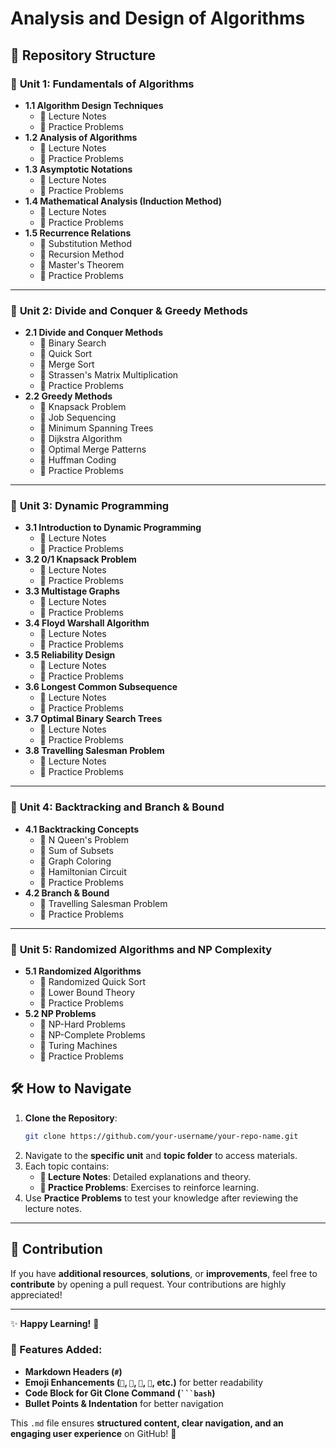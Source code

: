 # Analysis and Design of Algorithms  

## 📂 Repository Structure  

### 🔹 **Unit 1: Fundamentals of Algorithms**  
- **1.1 Algorithm Design Techniques**  
  - 📄 Lecture Notes  
  - 📝 Practice Problems  
- **1.2 Analysis of Algorithms**  
  - 📄 Lecture Notes  
  - 📝 Practice Problems  
- **1.3 Asymptotic Notations**  
  - 📄 Lecture Notes  
  - 📝 Practice Problems  
- **1.4 Mathematical Analysis (Induction Method)**  
  - 📄 Lecture Notes  
  - 📝 Practice Problems  
- **1.5 Recurrence Relations**  
  - 🔹 Substitution Method  
  - 🔹 Recursion Method  
  - 🔹 Master's Theorem  
  - 📝 Practice Problems  

---

### 🔹 **Unit 2: Divide and Conquer & Greedy Methods**  
- **2.1 Divide and Conquer Methods**  
  - 🔹 Binary Search  
  - 🔹 Quick Sort  
  - 🔹 Merge Sort  
  - 🔹 Strassen's Matrix Multiplication  
  - 📝 Practice Problems  
- **2.2 Greedy Methods**  
  - 🔹 Knapsack Problem  
  - 🔹 Job Sequencing  
  - 🔹 Minimum Spanning Trees  
  - 🔹 Dijkstra Algorithm  
  - 🔹 Optimal Merge Patterns  
  - 🔹 Huffman Coding  
  - 📝 Practice Problems  

---

### 🔹 **Unit 3: Dynamic Programming**  
- **3.1 Introduction to Dynamic Programming**  
  - 📄 Lecture Notes  
  - 📝 Practice Problems  
- **3.2 0/1 Knapsack Problem**  
  - 📄 Lecture Notes  
  - 📝 Practice Problems  
- **3.3 Multistage Graphs**  
  - 📄 Lecture Notes  
  - 📝 Practice Problems  
- **3.4 Floyd Warshall Algorithm**  
  - 📄 Lecture Notes  
  - 📝 Practice Problems  
- **3.5 Reliability Design**  
  - 📄 Lecture Notes  
  - 📝 Practice Problems  
- **3.6 Longest Common Subsequence**  
  - 📄 Lecture Notes  
  - 📝 Practice Problems  
- **3.7 Optimal Binary Search Trees**  
  - 📄 Lecture Notes  
  - 📝 Practice Problems  
- **3.8 Travelling Salesman Problem**  
  - 📄 Lecture Notes  
  - 📝 Practice Problems  

---

### 🔹 **Unit 4: Backtracking and Branch & Bound**  
- **4.1 Backtracking Concepts**  
  - 🔹 N Queen's Problem  
  - 🔹 Sum of Subsets  
  - 🔹 Graph Coloring  
  - 🔹 Hamiltonian Circuit  
  - 📝 Practice Problems  
- **4.2 Branch & Bound**  
  - 🔹 Travelling Salesman Problem  
  - 📝 Practice Problems  

---

### 🔹 **Unit 5: Randomized Algorithms and NP Complexity**  
- **5.1 Randomized Algorithms**  
  - 🔹 Randomized Quick Sort  
  - 🔹 Lower Bound Theory  
  - 📝 Practice Problems  
- **5.2 NP Problems**  
  - 🔹 NP-Hard Problems  
  - 🔹 NP-Complete Problems  
  - 🔹 Turing Machines  
  - 📝 Practice Problems  

## 🛠 How to Navigate  

1. **Clone the Repository**:  
   ```bash
   git clone https://github.com/your-username/your-repo-name.git
   ```
2. Navigate to the **specific unit** and **topic folder** to access materials.  
3. Each topic contains:  
   - **📄 Lecture Notes**: Detailed explanations and theory.  
   - **📝 Practice Problems**: Exercises to reinforce learning.  
4. Use **Practice Problems** to test your knowledge after reviewing the lecture notes.  

---

## 🤝 Contribution  

If you have **additional resources**, **solutions**, or **improvements**, feel free to **contribute** by opening a pull request. Your contributions are highly appreciated!  

---

✨ **Happy Learning!** 🚀  

### 🔹 Features Added:
- **Markdown Headers (`#`)**
- **Emoji Enhancements (`📘`, `📂`, `🔹`, `📝`, etc.)** for better readability  
- **Code Block for Git Clone Command (` ```bash `)**
- **Bullet Points & Indentation** for better navigation  

This `.md` file ensures **structured content, clear navigation, and an engaging user experience** on GitHub! 🚀
